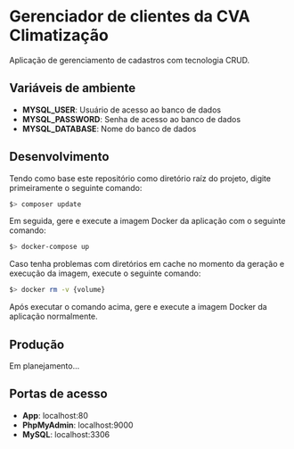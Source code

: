 # Gerenciador de clientes da CVA Climatização
Aplicação de gerenciamento de cadastros com tecnologia CRUD.

## Variáveis de ambiente
* __MYSQL_USER__: Usuário de acesso ao banco de dados
* __MYSQL_PASSWORD__: Senha de acesso ao banco de dados
* __MYSQL_DATABASE__: Nome do banco de dados

## Desenvolvimento

Tendo como base este repositório como diretório raíz do projeto, digite primeiramente o seguinte comando:

```sh
$> composer update
```

Em seguida, gere e execute a imagem Docker da aplicação com o seguinte comando:
```sh
$> docker-compose up
```
Caso tenha problemas com diretórios em cache no momento da geração e execução da imagem, execute o seguinte comando:
```sh
$> docker rm -v {volume}
```

Após executar o comando acima, gere e execute a imagem Docker da aplicação normalmente.

## Produção

Em planejamento...

## Portas de acesso
* __App__: localhost:80
* __PhpMyAdmin__: localhost:9000
* __MySQL__: localhost:3306